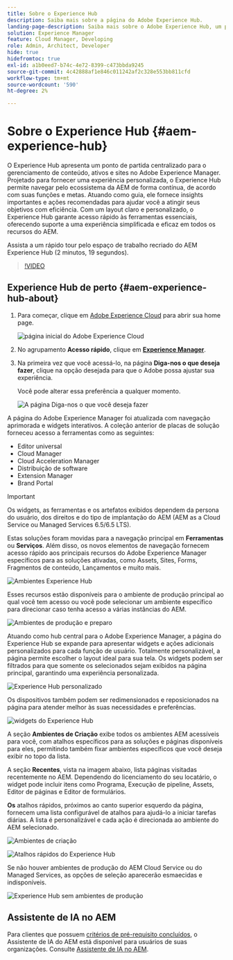 ```yaml
---
title: Sobre o Experience Hub
description: Saiba mais sobre a página do Adobe Experience Hub.
landing-page-description: Saiba mais sobre o Adobe Experience Hub, um ponto de partida centralizado para acessar todos os recursos do AEM.
solution: Experience Manager
feature: Cloud Manager, Developing
role: Admin, Architect, Developer
hide: true
hidefromtoc: true
exl-id: a1b0eed7-b74c-4e72-8399-c473bbda9245
source-git-commit: 4c42888af1e846c011242af2c328e553bb811cfd
workflow-type: tm+mt
source-wordcount: '590'
ht-degree: 2%

---
```


# Sobre o Experience Hub {#aem-experience-hub}

O Experience Hub apresenta um ponto de partida centralizado para o gerenciamento de conteúdo, ativos e sites no Adobe Experience Manager. Projetado para fornecer uma experiência personalizada, o Experience Hub permite navegar pelo ecossistema da AEM de forma contínua, de acordo com suas funções e metas. Atuando como guia, ele fornece insights importantes e ações recomendadas para ajudar você a atingir seus objetivos com eficiência. Com um layout claro e personalizado, o Experience Hub garante acesso rápido às ferramentas essenciais, oferecendo suporte a uma experiência simplificada e eficaz em todos os recursos do AEM.

Assista a um rápido tour pelo espaço de trabalho recriado do AEM Experience Hub (2 minutos, 19 segundos).

>[!VIDEO](https://video.tv.adobe.com/v/3470957?learn=on)

<!--
Available as a private beta, Experience Hub offers an optimized experience focused on improving workflows, prioritizing goals, and delivering results. Opting in lets you influence Experience Hub's development by providing feedback that helps shape its future and enhances its value for the entire AEM community. -->

## Experience Hub de perto {#aem-experience-hub-about}

1. Para começar, clique em [Adobe Experience Cloud](https://experience.adobe.com/#/@foundationinternal/home) para abrir sua home page.

   ![página inicial do Adobe Experience Cloud](/help/implementing/cloud-manager/assets/experience-cloud-experiencemanager.png)

1. No agrupamento **Acesso rápido**, clique em [**Experience Manager**](https://experience.adobe.com).
1. Na primeira vez que você acessá-lo, na página **Diga-nos o que deseja fazer**, clique na opção desejada para que o Adobe possa ajustar sua experiência.

   Você pode alterar essa preferência a qualquer momento.

   ![A página Diga-nos o que você deseja fazer](/help/implementing/cloud-manager/assets/experience-cloud-tellus.png)

A página do Adobe Experience Manager foi atualizada com navegação aprimorada e widgets interativos. A coleção anterior de placas de solução forneceu acesso a ferramentas como as seguintes:

* Editor universal
* Cloud Manager
* Cloud Acceleration Manager
* Distribuição de software
* Extension Manager
* Brand Portal

>[!IMPORTANT]
>
>Os widgets, as ferramentas e os artefatos exibidos dependem da persona do usuário, dos direitos e do tipo de implantação do AEM (AEM as a Cloud Service ou Managed Services 6.5/6.5 LTS).

Estas soluções foram movidas para a navegação principal em **Ferramentas** ou **Serviços**. Além disso, os novos elementos de navegação fornecem acesso rápido aos principais recursos do Adobe Experience Manager específicos para as soluções ativadas, como Assets, Sites, Forms, Fragmentos de conteúdo, Lançamentos e muito mais.

![Ambientes Experience Hub](/help/implementing/cloud-manager/assets/experience-hub-author-environments.png)

Esses recursos estão disponíveis para o ambiente de produção principal ao qual você tem acesso ou você pode selecionar um ambiente específico para direcionar caso tenha acesso a várias instâncias do AEM.

![Ambientes de produção e preparo](/help/implementing/cloud-manager/assets/experience-hub-prod-stage.png)

Atuando como hub central para o Adobe Experience Manager, a página do Experience Hub se expande para apresentar widgets e ações adicionais personalizados para cada função de usuário. Totalmente personalizável, a página permite escolher o layout ideal para sua tela. Os widgets podem ser filtrados para que somente os selecionados sejam exibidos na página principal, garantindo uma experiência personalizada.

![Experience Hub personalizado](/help/implementing/cloud-manager/assets/experience-hub-custom.png)

Os dispositivos também podem ser redimensionados e reposicionados na página para atender melhor às suas necessidades e preferências.

![widgets do Experience Hub](/help/implementing/cloud-manager/assets/experience-hub-widgets.png)

A seção **Ambientes de Criação** exibe todos os ambientes AEM acessíveis para você, com atalhos específicos para as soluções e páginas disponíveis para eles, permitindo também fixar ambientes específicos que você deseja exibir no topo da lista.

A seção **Recentes**, vista na imagem abaixo, lista páginas visitadas recentemente no AEM. Dependendo do licenciamento do seu locatário, o widget pode incluir itens como Programa, Execução de pipeline, Assets, Editor de páginas e Editor de formulários.

**Os** atalhos rápidos, próximos ao canto superior esquerdo da página, fornecem uma lista configurável de atalhos para ajudá-lo a iniciar tarefas diárias. A lista é personalizável e cada ação é direcionada ao ambiente do AEM selecionado.

![Ambientes de criação](/help/implementing/cloud-manager/assets/experience-hub-recents.png)

![Atalhos rápidos do Experience Hub](/help/implementing/cloud-manager/assets/experience-hub-quick-shortcuts.png)

Se não houver ambientes de produção do AEM Cloud Service ou do Managed Services, as opções de seleção aparecerão esmaecidas e indisponíveis.

![Experience Hub sem ambientes de produção](/help/implementing/cloud-manager/assets/experience-hub-no-prod-environs.png)

## Assistente de IA no AEM

Para clientes que possuem [critérios de pré-requisito concluídos](/help/implementing/cloud-manager/ai-assistant-in-aem.md#get-access), o Assistente de IA do AEM está disponível para usuários de suas organizações. Consulte [Assistente de IA no AEM](/help/implementing/cloud-manager/ai-assistant-in-aem.md).
